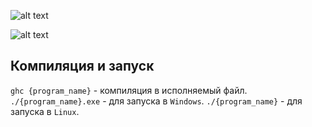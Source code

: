 ![alt text](readme_imgs/image.png)

![alt text](readme_imgs/image-1.png)
## Компиляция и запуск

`ghc {program_name}` - компиляция в исполняемый файл.
`./{program_name}.exe` - для запуска в `Windows`.
`./{program_name}` - для запуска в `Linux`.